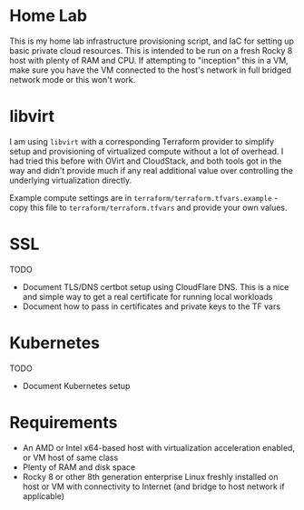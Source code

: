 # Home Lab
This is my home lab infrastructure provisioning script, and IaC for setting up basic private cloud resources. This 
is intended to be run on a fresh Rocky 8 host with plenty of RAM and CPU. If attempting to "inception" this in a VM, 
make sure you have the VM connected to the host's network in full bridged network mode or this won't work.

# libvirt
I am using `libvirt` with a corresponding Terraform provider to simplify setup and provisioning of virtualized compute
without a lot of overhead. I had tried this before with OVirt and CloudStack, and both tools got in the way and didn't
provide much if any real additional value over controlling the underlying virtualization directly. 

Example compute settings are in `terraform/terraform.tfvars.example` - copy this file to `terraform/terraform.tfvars` 
and provide your own values.

# SSL
TODO
 - Document TLS/DNS certbot setup using CloudFlare DNS. This is a nice and simple way to get a real certificate for
 running local workloads
 - Document how to pass in certificates and private keys to the TF vars

# Kubernetes
TODO
 - Document Kubernetes setup

# Requirements
- An AMD or Intel x64-based host with virtualization acceleration enabled, or VM host of same class
- Plenty of RAM and disk space
- Rocky 8 or other 8th generation enterprise Linux freshly installed on host or VM with connectivity to Internet (and bridge to host network if applicable)
